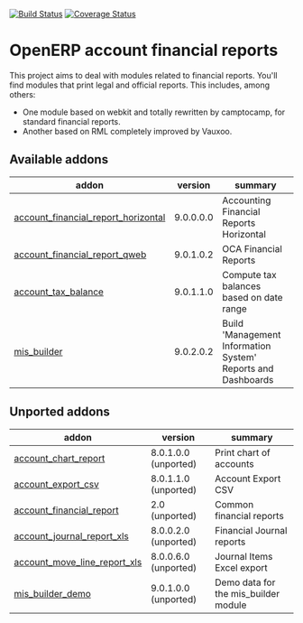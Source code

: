 [![Build Status](https://travis-ci.org/OCA/account-financial-reporting.svg?branch=9.0)](https://travis-ci.org/OCA/account-financial-reporting)
[![Coverage Status](https://coveralls.io/repos/OCA/account-financial-reporting/badge.png?branch=9.0)](https://coveralls.io/r/OCA/account-financial-reporting?branch=9.0)

OpenERP account financial reports
=================================

This project aims to deal with modules related to financial reports. You'll 
find modules that print legal and official reports. This includes, among 
others:

* One module based on webkit and totally rewritten by camptocamp, for standard
  financial reports.
* Another based on RML completely improved by Vauxoo.


[//]: # (addons)

Available addons
----------------
addon | version | summary
--- | --- | ---
[account_financial_report_horizontal](account_financial_report_horizontal/) | 9.0.0.0.0 | Accounting Financial Reports Horizontal
[account_financial_report_qweb](account_financial_report_qweb/) | 9.0.1.0.2 | OCA Financial Reports
[account_tax_balance](account_tax_balance/) | 9.0.1.1.0 | Compute tax balances based on date range
[mis_builder](mis_builder/) | 9.0.2.0.2 | Build 'Management Information System' Reports and Dashboards


Unported addons
---------------
addon | version | summary
--- | --- | ---
[account_chart_report](account_chart_report/) | 8.0.1.0.0 (unported) | Print chart of accounts
[account_export_csv](account_export_csv/) | 8.0.1.1.0 (unported) | Account Export CSV
[account_financial_report](account_financial_report/) | 2.0 (unported) | Common financial reports
[account_journal_report_xls](account_journal_report_xls/) | 8.0.0.2.0 (unported) | Financial Journal reports
[account_move_line_report_xls](account_move_line_report_xls/) | 8.0.0.6.0 (unported) | Journal Items Excel export
[mis_builder_demo](mis_builder_demo/) | 9.0.1.0.0 (unported) | Demo data for the mis_builder module

[//]: # (end addons)
